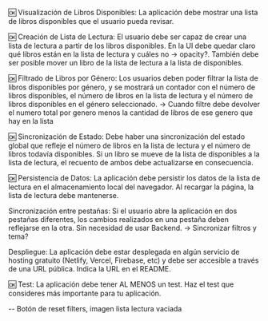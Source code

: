🆗 Visualización de Libros Disponibles: La aplicación debe mostrar una lista de libros disponibles que el usuario pueda revisar.

🆗 Creación de Lista de Lectura: El usuario debe ser capaz de crear una lista de lectura a partir de los libros disponibles. En la UI debe quedar claro qué libros están en la lista de lectura y cuáles no -> opacity?. También debe ser posible mover un libro de la lista de lectura a la lista de disponibles.

🆗 Filtrado de Libros por Género: Los usuarios deben poder filtrar la lista de libros disponibles por género, y se mostrará un contador con el número de libros disponibles, el número de libros en la lista de lectura y el número de libros disponibles en el género seleccionado. -> Cuando filtre debe devolver el numero total por genero menos la cantidad de libros de ese genero que hay en la lista

🆗 Sincronización de Estado: Debe haber una sincronización del estado global que refleje el número de libros en la lista de lectura y el número de libros todavía disponibles. Si un libro se mueve de la lista de disponibles a la lista de lectura, el recuento de ambos debe actualizarse en consecuencia.

🆗 Persistencia de Datos: La aplicación debe persistir los datos de la lista de lectura en el almacenamiento local del navegador. Al recargar la página, la lista de lectura debe mantenerse.

Sincronización entre pestañas: Si el usuario abre la aplicación en dos pestañas diferentes, los cambios realizados en una pestaña deben reflejarse en la otra. Sin necesidad de usar Backend. -> Sincronizar filtros y tema?

Despliegue: La aplicación debe estar desplegada en algún servicio de hosting gratuito (Netlify, Vercel, Firebase, etc) y debe ser accesible a través de una URL pública. Indica la URL en el README.

🆗 Test: La aplicación debe tener AL MENOS un test. Haz el test que consideres más importante para tu aplicación.

-- Botón de reset filters, imagen lista lectura vaciada